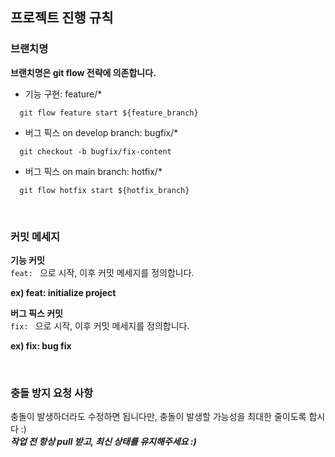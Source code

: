 ## 프로젝트 진행 규칙

### 브랜치명
**브랜치명은 git flow 전략에 의존합니다.**
- 기능 구현: feature/*
```shell
  git flow feature start ${feature_branch}
```
- 버그 픽스 on develop branch: bugfix/*
```shell
  git checkout -b bugfix/fix-content
```

- 버그 픽스 on main branch: hotfix/*
```shell
  git flow hotfix start ${hotfix_branch}
```
<br/>

### 커밋 메세지
**기능 커밋**  
`feat: ` 으로 시작, 이후 커밋 메세지를 정의합니다.  

**ex) feat: initialize project**

**버그 픽스 커밋**  
`fix: ` 으로 시작, 이후 커밋 메세지를 정의합니다.  

**ex) fix: bug fix**

<br/>

### 충돌 방지 요청 사항
충돌이 발생하더라도 수정하면 됩니다만, 충돌이 발생할 가능성을 최대한 줄이도록 합시다 :)  
***작업 전 항상 pull 받고, 최신 상태를 유지해주세요 :)***
